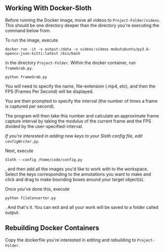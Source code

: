 ## Working With Docker-Sloth

Before running the Docker image, move all videos to `Project-Folder/videos`. This should be one directory deeper than the directory you're executing the command below from.

To run the image, execute

    docker run -it -v output:/data -v videos:videos mobutubuntu/py3.6-opencv-json-kitti:latest /bin/bash

in the directory `Project-Folder`. Within the docker container, run `frameGrab.py`.

    python frameGrab.py

You will need to specify the name, file-extension (.mp4, etc), and then the FPS (Frames Per Second) will be displayed. 

You are then prompted to specify the interval (the number of times a frame is captured per second). 

The program will then take this number and calculate an approximate frame capture interval by taking the modulus of the current frame and the FPS divided by the user-specified-interval.

*If you're interested in adding new keys to your Sloth config file, edit `configWriter.py`.*

Next, execute

	Sloth --config /home/code/config.py

, and then add all the images you'd like to work with to the workspace. Select the keys corresponding to the annotations you want to make and click and drag to make bounding boxes around your target object(s).

Once you've done this, execute

    python fileConverter.py

. And that's it. You can exit and all your work will be saved to a folder called output.

## Rebuilding Docker Containers

Copy the dockerfile you're interested in editing and rebuilding to `Project-Folder`.
